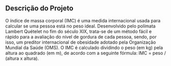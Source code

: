 ## Descrição do Projeto
O índice de massa corporal (IMC) é uma medida internacional usada para calcular se uma pessoa está no peso ideal. Desenvolvido pelo polímata Lambert Quételet no fim do século XIX, trata-se de um método fácil e rápido para a avaliação do nível de gordura de cada pessoa, sendo, por isso, um preditor internacional de obesidade adotado pela Organização Mundial da Saúde (OMS).
O IMC é calculado dividindo o peso (em kg) pela altura ao quadrado (em m), de acordo com a seguinte fórmula: IMC = peso / (altura x altura).
